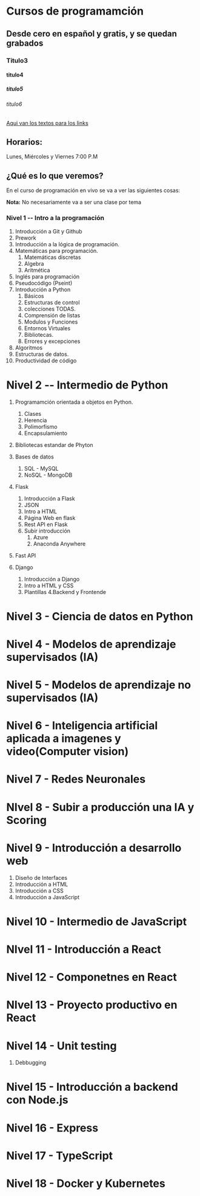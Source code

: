 # Cursos de programamción
## Desde cero en español y gratis, y se quedan grabados

### Titulo3 
#### titulo4
##### titulo5
###### titulo6

[Aqui van los textos para los links](https://www.twitch.tv/careliga)

## Horarios:
Lunes, Miércoles y Viernes  7:00 P.M

## ¿Qué es lo que veremos?

En el curso de programación en vivo se va a ver las siguientes cosas:

**Nota:** No necesariamente va a ser una clase por tema

### Nivel 1 -- Intro a la programación
1. Introducción a Git y Github
2. Prework
3. Introducción a la lógica de programación.
4. Matemáticas para programación.
    1. Matemáticas discretas
    2. Algebra 
    3. Aritmética
5. Inglés para programación 
6. Pseudocódigo (Pseint)
7. Introducción a Python
    1. Básicos 
    2. Estructuras de control
    3. colecciones TODAS.
    4. Comprensión de listas
    5. Modulos y Funciones
    6. Entornos Virtuales
    7. Bibliotecas.
    8. Errores y excepciones   
8. Algoritmos
9. Estructuras de datos.
10. Productividad de código 

# Nivel 2 -- Intermedio de Python
1. Programamción orientada a objetos en Python.
    1. Clases
    2. Herencia
    3. Polimorfismo 
    4. Encapsulamiento
2. Bibliotecas estandar de Phyton

3. Bases de datos
    1. SQL - MySQL
    2. NoSQL - MongoDB
4. Flask
    1. Introducción a Flask
    2. JSON
    3. Intro a HTML
    4. Página Web en flask
    5. Rest API en Flask
    6. Subir introducción
        1. Azure 
        2. Anaconda Anywhere   
5. Fast API
6. Django
    1. Introducción a Django
    2. Intro a HTML y CSS
    3. Plantillas 
    4.Backend y Frontende

# Nivel 3 - Ciencia de datos en Python

# Nivel 4 - Modelos de aprendizaje supervisados (IA)
# Nivel 5 - Modelos de aprendizaje no supervisados (IA)
# Nivel 6 - Inteligencia artificial aplicada a imagenes y video(Computer vision)
# Nivel 7 - Redes Neuronales
# NIvel 8 - Subir a producción una IA y Scoring
# Nivel 9 - Introducción a desarrollo web
1. Diseño de Interfaces
2. Introducción a HTML
3. Introducción a CSS
4. Introducción a JavaScript

# Nivel 10 - Intermedio de JavaScript

# NIvel 11 - Introducción a React

# Nivel 12 - Componetnes en React

# NIvel 13 - Proyecto productivo en React
 # Nivel 14 - Unit testing
 1. Debbugging
 # Nivel 15 - Introducción a backend con Node.js
 # Nivel 16 - Express
 # Nivel 17 - TypeScript
# Nivel 18 - Docker y Kubernetes